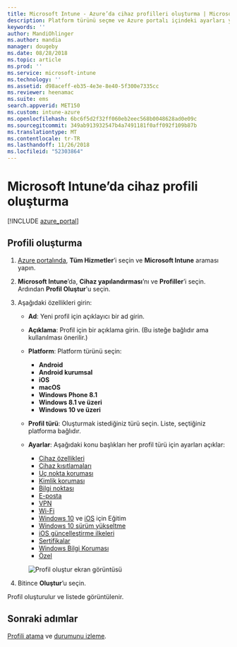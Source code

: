 ```yaml
---
title: Microsoft Intune - Azure’da cihaz profilleri oluşturma | Microsoft Docs
description: Platform türünü seçme ve Azure portalı içindeki ayarları yapılandırma da dahil olmak üzere Microsoft Intune'da bir cihaz profili ekleyin ve yapılandırın.
keywords: ''
author: MandiOhlinger
ms.author: mandia
manager: dougeby
ms.date: 08/28/2018
ms.topic: article
ms.prod: ''
ms.service: microsoft-intune
ms.technology: ''
ms.assetid: d98aceff-eb35-4e3e-8e40-5f300e7335cc
ms.reviewer: heenamac
ms.suite: ems
search.appverid: MET150
ms.custom: intune-azure
ms.openlocfilehash: 6bc6f5d2f32ff060eb2eec568b0048628ad0e09c
ms.sourcegitcommit: 349ab913932547b4a7491181f0aff092f109b87b
ms.translationtype: MT
ms.contentlocale: tr-TR
ms.lasthandoff: 11/26/2018
ms.locfileid: "52303864"
---
```

# <a name="create-a-device-profile-in-microsoft-intune"></a>Microsoft Intune’da cihaz profili oluşturma

[!INCLUDE [azure_portal](./includes/azure_portal.md)]

## <a name="create-the-profile"></a>Profili oluşturma
1. [Azure portalında](https://portal.azure.com), **Tüm Hizmetler**’i seçin ve **Microsoft Intune** araması yapın.

2. **Microsoft Intune**’da, **Cihaz yapılandırması**’nı ve **Profiller**’i seçin. Ardından **Profil Oluştur**'u seçin.

3. Aşağıdaki özellikleri girin:

   - **Ad**: Yeni profil için açıklayıcı bir ad girin.
   - **Açıklama**: Profil için bir açıklama girin. (Bu isteğe bağlıdır ama kullanılması önerilir.)
   - **Platform**: Platform türünü seçin:  

       - **Android**
       - **Android kurumsal**
       - **iOS**
       - **macOS**
       - **Windows Phone 8.1**
       - **Windows 8.1 ve üzeri**
       - **Windows 10 ve üzeri**

   - **Profil türü**: Oluşturmak istediğiniz türü seçin. Liste, seçtiğiniz platforma bağlıdır.
   - **Ayarlar**: Aşağıdaki konu başlıkları her profil türü için ayarları açıklar:

       -  [Cihaz özellikleri](device-features-configure.md)
       -  [Cihaz kısıtlamaları](device-restrictions-configure.md)
       -  [Uç nokta koruması](endpoint-protection-configure.md)
       -  [Kimlik koruması](identity-protection-configure.md)  
       -  [Bilgi noktası](kiosk-settings.md)
       -  [E-posta](email-settings-configure.md)
       -  [VPN](vpn-settings-configure.md)
       -  [Wi-Fi](wi-fi-settings-configure.md)
       -  [Windows 10](education-settings-configure.md) ve [iOS](wi-fi-settings-ios.md) için Eğitim
       -  [Windows 10 sürüm yükseltme](edition-upgrade-configure-windows-10.md)
       -  [iOS güncelleştirme ilkeleri](software-updates-ios.md)
       -  [Sertifikalar](certificates-configure.md)
       -  [Windows Bilgi Koruması](windows-information-protection-configure.md)
       -  [Özel](custom-settings-configure.md)

     ![Profil oluştur ekran görüntüsü](./media/create-device-profile.png)

4. Bitince **Oluştur**’u seçin.

Profil oluşturulur ve listede görüntülenir.

## <a name="next-steps"></a>Sonraki adımlar
[Profili atama](device-profile-assign.md) ve [durumunu izleme](device-profile-monitor.md).
